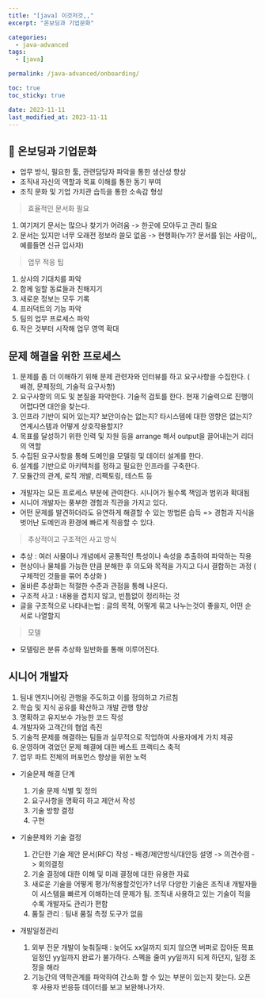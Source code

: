 ```yaml
---
title: "[java] 이것저것,,"
excerpt: "온보딩과 기업문화"

categories:
  - java-advanced
tags:
  - [java]

permalink: /java-advanced/onboarding/

toc: true
toc_sticky: true

date: 2023-11-11
last_modified_at: 2023-11-11
---
```


## 🦥 온보딩과 기업문화

 - 업무 방식, 필요한 툴, 관련담당자 파악을 통한 생산성 향상
 - 조직내 자신의 역할과 목표 이해를 통한 동기 부여
 - 조직 문화 및 기업 가치관 습득을 통한 소속감 형성

> 효율적인 문서화 필요
 1. 여기저기 문서는 많으나 찾기가 어려움 -> 한곳에 모아두고 관리 필요
 2. 문서는 있지만 너무 오래전 정보라 쓸모 없음 -> 현행화(누가? 문서를 읽는 사람이,, 예를들면 신규 입사자)

> 업무 적응 팁
  1. 상사의 기대치를 파악
  2. 함께 일할 동료들과 친해지기
  3. 새로운 정보는 모두 기록
  4. 프러덕트의 기능 파악
  5. 팀의 업무 프로세스 파악
  6. 작은 것부터 시작해 업무 영역 확대

## 문제 해결을 위한 프로세스
  1. 문제를 좀 더 이해하기 위해 문제 관련자와 인터뷰를 하고 요구사항을 수집한다. ( 배경, 문제정의, 기술적 요구사항)
  2. 요구사항의 의도 및 본질을 파악한다. 기술적 검토를 한다. 현재 기술력으로 진행이 어렵다면 대안을 찾는다.
  3. 인프라 기반이 되어 있는지? 보안이슈는 없는지? 타시스템에 대한 영향은 없는지? 연계시스템과 어떻게 상호작용할지?
  4. 목표를 달성하기 위한 인력 및 자원 등을 arrange 해서 output을 끌어내는거 리더의 역할
  5. 수집된 요구사항을 통해 도메인을 모델링 및 데이터 설계를 한다.
  6. 설계를 기반으로 아키텍처를 정하고 필요한 인프라를 구축한다.
  7. 모듈간의 관계, 로직 개발, 리팩토링, 테스트 등
- 개발자는 모든 프로세스 부분에 관여한다. 시니어가 될수록 책임과 범위과 확대됨
- 시니어 개발자는 풍부한 경험과 직관을 가지고 있다.
- 어떤 문제를 발견하더라도 유연하게 해결할 수 있는 방법론 습득 => 경험과 지식을 벗어난 도메인과 환경에 빠르게 적응할 수 있다.

 > 추상적이고 구조적인 사고 방식
  - 추상 : 여러 사물이나 개념에서 공통적인 특성이나 속성을 추출하여 파악하는 작용
  - 현상이나 물체를 가능한 만큼 분해한 후 의도와 목적을 가지고 다시 결합하는 과정 ( 구체적인 것들을 묶어 추상화 )
  - 올바른 추상화는 적절한 수준과 관점을 통해 나온다.
  - 구조적 사고 : 내용을 겹치지 않고, 빈틈없이 정리하는 것
  - 글을 구조적으로 나타내는법 : 글의 목적, 어떻게 묶고 나누는것이 좋을지, 어떤 순서로 나열할지

 > 모델
  - 모델링은 분류 추상화 일반화를 통해 이루어진다.

## 시니어 개발자
  1. 팀내 엔지니어링 관행을 주도하고 이를 정의하고 가르침
  2. 학습 및 지식 공유를 확산하고 개발 관행 향상
  3. 명확하고 유지보수 가능한 코드 작성
  4. 개발자와 고객간의 협업 촉진
  5. 기술적 문제를 해결하는 팀들과 실무적으로 작업하여 사용자에게 가치 제공
  6. 운영하며 겪었던 문제 해결에 대한 베스트 프랙티스 축적
  7. 업무 파트 전체의 퍼포먼스 향상을 위한 노력

- 기술문제 해결 단계
  1. 기술 문제 식별 및 정의
  2. 요구사항을 명확히 하고 제안서 작성
  3. 기술 방향 결정
  4. 구현

- 기술문제와 기술 결정
  1. 간단한 기술 제안 문서(RFC) 작성 - 배경/제안방식/대안등 설명 -> 의견수렴 -> 회의결정
  2. 기술 결정에 대한 이해 및 미래 결정에 대한 유용한 자료
  3. 새로운 기술을 어떻게 평가/적용할것인가? 너무 다양한 기술은 조직내 개발자들이 시스템을 빠르게 이해하는데 문제가 됨. 조직내 사용하고 있는 기술이 적을 수록 개발자도 관리가 편함
  4. 품질 관리  : 팀내 품질 측정 도구가 없음

 - 개발일정관리
   1. 외부 전문 개발이 늦춰질때 : 늦어도 xx일까지 되지 않으면 버퍼로 잡아둔 목표일정인 yy일까지 완료가 불가하다. 스펙을 줄여 yy일까지 되게 하던지, 일정 조정을 해라
   2. 기능간의 역학관계를 파악하여 간소화 할 수 있는 부분이 있는지 찾는다. 오픈 후 사용자 반응등 데이터를 보고 보완해나가자.
